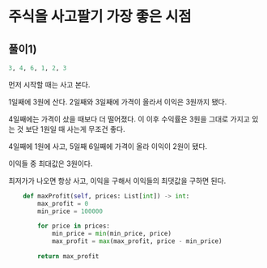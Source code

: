 # 주식을 사고팔기 가장 좋은 시점

## 풀이1)

```python
3, 4, 6, 1, 2, 3
```

먼저 시작할 때는 사고 본다.

1일째에 3원에 산다. 2일째와 3일째에 가격이 올라서 이익은 3원까지 됐다.

4일째에는 가격이 샀을 때보다 더 떨어졌다. 이 이후 수익률은 3원을 그대로 가지고 있는 것 보단 1원일 때 사는게 무조건 좋다.

4일째에 1원에 사고, 5일째 6일째에 가격이 올라 이익이 2원이 됐다.

이익들 중 최대값은 3원이다.

최저가가 나오면 항상 사고, 이익을 구해서 이익들의 최댓값을 구하면 된다.

```python
    def maxProfit(self, prices: List[int]) -> int:
        max_profit = 0
        min_price = 100000
        
        for price in prices:
            min_price = min(min_price, price)
            max_profit = max(max_profit, price - min_price)
            
        return max_profit
```

